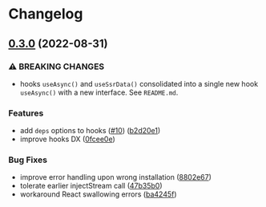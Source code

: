 # Changelog

## [0.3.0](https://github.com/brillout/react-streaming/compare/v0.2.22...v0.3.0) (2022-08-31)


### ⚠ BREAKING CHANGES

* hooks `useAsync()` and `useSsrData()` consolidated into a single new hook `useAsync()` with a new interface. See `README.md`.

### Features

* add `deps` options to hooks ([#10](https://github.com/brillout/react-streaming/issues/10)) ([b2d20e1](https://github.com/brillout/react-streaming/commit/b2d20e109de09e6c7a163cbbd0799a868260db27))
* improve hooks DX ([0fcee0e](https://github.com/brillout/react-streaming/commit/0fcee0ec99929eb9fb3b2b1c45552450d82a31d9))


### Bug Fixes

* improve error handling upon wrong installation ([8802e67](https://github.com/brillout/react-streaming/commit/8802e67df73f2f33618fe82e82e9554f6aa0f8fd))
* tolerate earlier injectStream call ([47b35b0](https://github.com/brillout/react-streaming/commit/47b35b0e759885c3216e1719f2c04c3cf4b60fab))
* workaround React swallowing errors ([ba4245f](https://github.com/brillout/react-streaming/commit/ba4245f4421714758046712f4256e094a31a76f4))
